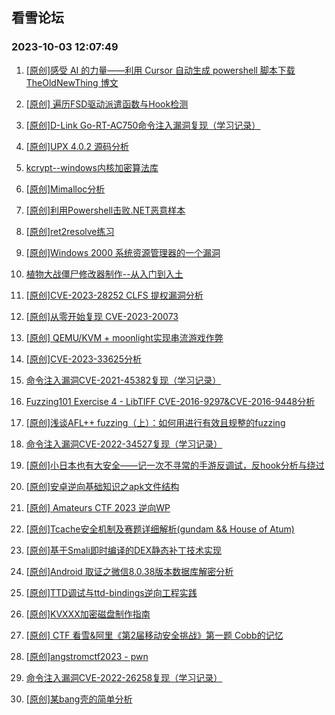 ## 看雪论坛 
### 2023-10-03 12:07:49

1. [[原创]感受 AI 的力量——利用 Cursor 自动生成 powershell 脚本下载 TheOldNewThing 博文](https://bbs.pediy.com/thread-278312.htm)

2. [[原创] 遍历FSD驱动派遣函数与Hook检测](https://bbs.pediy.com/thread-278303.htm)

3. [[原创]D-Link Go-RT-AC750命令注入漏洞复现（学习记录）](https://bbs.pediy.com/thread-278294.htm)

4. [[原创]UPX 4.0.2 源码分析](https://bbs.pediy.com/thread-278288.htm)

5. [kcrypt--windows内核加密算法库](https://bbs.pediy.com/thread-278284.htm)

6. [[原创]Mimalloc分析](https://bbs.pediy.com/thread-278279.htm)

7. [[原创]利用Powershell击败.NET恶意样本](https://bbs.pediy.com/thread-278274.htm)

8. [[原创]ret2resolve练习](https://bbs.pediy.com/thread-278272.htm)

9. [[原创]Windows 2000 系统资源管理器的一个漏洞](https://bbs.pediy.com/thread-278263.htm)

10. [植物大战僵尸修改器制作--从入门到入土](https://bbs.pediy.com/thread-278259.htm)

11. [[原创]CVE-2023-28252 CLFS 提权漏洞分析](https://bbs.pediy.com/thread-278241.htm)

12. [[原创]从零开始复现 CVE-2023-20073](https://bbs.pediy.com/thread-278240.htm)

13. [[原创] QEMU/KVM + moonlight实现串流游戏作弊](https://bbs.pediy.com/thread-278226.htm)

14. [[原创]CVE-2023-33625分析](https://bbs.pediy.com/thread-278218.htm)

15. [命令注入漏洞CVE-2021-45382复现（学习记录）](https://bbs.pediy.com/thread-278212.htm)

16. [Fuzzing101 Exercise 4 - LibTIFF CVE-2016-9297&CVE-2016-9448分析](https://bbs.pediy.com/thread-278211.htm)

17. [[原创]浅谈AFL++ fuzzing（上）：如何用进行有效且规整的fuzzing](https://bbs.pediy.com/thread-278199.htm)

18. [命令注入漏洞CVE-2022-34527复现（学习记录）](https://bbs.pediy.com/thread-278127.htm)

19. [[原创]小日本也有大安全——记一次不寻常的手游反调试，反hook分析与绕过](https://bbs.pediy.com/thread-278113.htm)

20. [[原创]安卓逆向基础知识之apk文件结构](https://bbs.pediy.com/thread-278112.htm)

21. [[原创]  Amateurs CTF 2023 逆向WP](https://bbs.pediy.com/thread-278109.htm)

22. [[原创]Tcache安全机制及赛题详细解析(gundam && House of Atum)](https://bbs.pediy.com/thread-278105.htm)

23. [[原创]基于Smali即时编译的DEX静态补丁技术实现](https://bbs.pediy.com/thread-278098.htm)

24. [[原创]Android 取证之微信8.0.38版本数据库解密分析](https://bbs.pediy.com/thread-278092.htm)

25. [[原创]TTD调试与ttd-bindings逆向工程实践](https://bbs.pediy.com/thread-278069.htm)

26. [[原创]KVXXX加密磁盘制作指南](https://bbs.pediy.com/thread-278061.htm)

27. [[原创] CTF 看雪&阿里《第2届移动安全挑战》第一题 Cobb的记忆](https://bbs.pediy.com/thread-278060.htm)

28. [[原创]angstromctf2023 - pwn](https://bbs.pediy.com/thread-278048.htm)

29. [命令注入漏洞CVE-2022-26258复现（学习记录）](https://bbs.pediy.com/thread-278045.htm)

30. [[原创]某bang壳的简单分析](https://bbs.pediy.com/thread-278039.htm)

